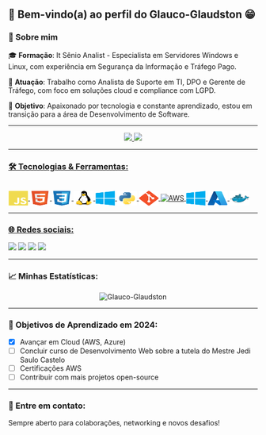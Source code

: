 ## 👋 Bem-vindo(a) ao perfil do Glauco-Glaudston 😁

### 🚀 Sobre mim
🎓 **Formação**: It Sênio Analist - Especialista em Servidores Windows e Linux, com experiência em Segurança da Informação e Tráfego Pago.

💼 **Atuação**: Trabalho como Analista de Suporte em TI, DPO e Gerente de Tráfego, com foco em soluções cloud e compliance com LGPD.

🎯 **Objetivo**: Apaixonado por tecnologia e constante aprendizado, estou em transição para a área de Desenvolvimento de Software.

---

<div align="center">
   <a href="https://github.com/Glauco-Glaudston">
   <img height="180em" src="https://github-readme-stats.vercel.app/api?username=Glauco-Glaudston&show_icons=true&theme=tokyonight&include_all_commits=true&count_private=true"/>
   <img height="180em" src="https://github-readme-stats.vercel.app/api/top-langs/?username=Glauco-Glaudston&layout=compact&langs_count=6&theme=tokyonight"/>
</div>

---

### 🛠 Tecnologias & Ferramentas:
<div style="display: inline_block"><br>
  <img align="center" alt="Js" height="30" width="40" src="https://raw.githubusercontent.com/devicons/devicon/master/icons/javascript/javascript-plain.svg">
  <img align="center" alt="HTML" height="30" width="40" src="https://raw.githubusercontent.com/devicons/devicon/master/icons/html5/html5-original.svg">
  <img align="center" alt="CSS" height="30" width="40" src="https://raw.githubusercontent.com/devicons/devicon/master/icons/css3/css3-original.svg">
  <img align="center" alt="Linux" height="30" width="40" src="https://raw.githubusercontent.com/devicons/devicon/master/icons/linux/linux-original.svg">
  <img align="center" alt="Windows" height="30" width="40" src="https://raw.githubusercontent.com/devicons/devicon/master/icons/windows8/windows8-original.svg">
  <img align="center" alt="Python" height="30" width="40" src="https://raw.githubusercontent.com/devicons/devicon/master/icons/python/python-original.svg">
  <img align="center" alt="Git" height="30" width="40" src="https://raw.githubusercontent.com/devicons/devicon/master/icons/git/git-original.svg">
  <img align="center" alt="AWS" height="30" width="40" src="https://upload.wikimedia.org/wikipedia/commons/9/93/Amazon_Web_Services_Logo.svg">
  <img align="center" alt="Windows" height="30" width="40" src="https://raw.githubusercontent.com/devicons/devicon/master/icons/windows8/windows8-original.svg">
  <img align="center" alt="Azure" height="30" width="40" src="https://raw.githubusercontent.com/devicons/devicon/master/icons/azure/azure-original.svg">
  <img align="center" alt="Docker" height="30" width="40" src="https://raw.githubusercontent.com/devicons/devicon/master/icons/docker/docker-original.svg">
</div>

---

### 🌐 Redes sociais:
<div> 
  <a href="https://www.youtube.com/Glauco-Glaudston" target="_blank"><img src="https://img.shields.io/badge/YouTube-FF0000?style=for-the-badge&logo=youtube&logoColor=white" target="_blank"></a>
  <a href="https://instagram.com/glauco.glaudston" target="_blank"><img src="https://img.shields.io/badge/-Instagram-%23E4405F?style=for-the-badge&logo=instagram&logoColor=white" target="_blank"></a>
   <a href = "mailto:glauco.glaudston@gmail.com"><img src="https://img.shields.io/badge/-Gmail-%23333?style=for-the-badge&logo=gmail&logoColor=white" target="_blank"></a>
  <a href="https://www.linkedin.com/in/glaudstonpereira" target="_blank"><img src="https://img.shields.io/badge/-LinkedIn-%230077B5?style=for-the-badge&logo=linkedin&logoColor=white" target="_blank"></a>
</div>

---

### 📈 Minhas Estatísticas:
<div align="center">
  <img height="180em" src="https://github-readme-streak-stats.herokuapp.com/?user=Glauco-Glaudston&theme=tokyonight" alt="Glauco-Glaudston"/>
</div>

---

### 🎯 Objetivos de Aprendizado em 2024:
- [x] Avançar em Cloud (AWS, Azure)
- [ ] Concluir curso de Desenvolvimento Web sobre a tutela do Mestre Jedi Saulo Castelo
- [ ] Certificações AWS
- [ ] Contribuir com mais projetos open-source

---

### 💬 Entre em contato:
Sempre aberto para colaborações, networking e novos desafios!
